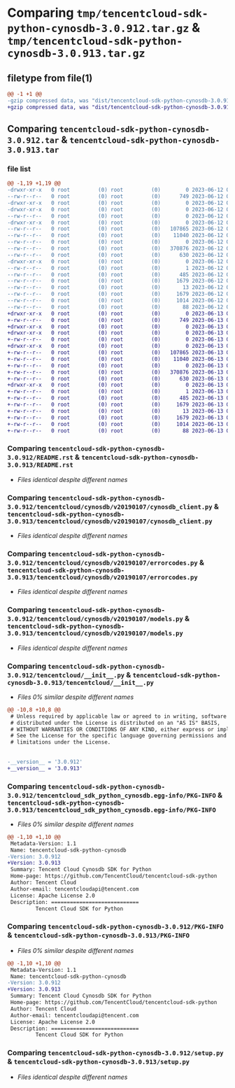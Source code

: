 # Comparing `tmp/tencentcloud-sdk-python-cynosdb-3.0.912.tar.gz` & `tmp/tencentcloud-sdk-python-cynosdb-3.0.913.tar.gz`

## filetype from file(1)

```diff
@@ -1 +1 @@
-gzip compressed data, was "dist/tencentcloud-sdk-python-cynosdb-3.0.912.tar", last modified: Mon Jun 12 03:01:22 2023, max compression
+gzip compressed data, was "dist/tencentcloud-sdk-python-cynosdb-3.0.913.tar", last modified: Tue Jun 13 02:09:08 2023, max compression
```

## Comparing `tencentcloud-sdk-python-cynosdb-3.0.912.tar` & `tencentcloud-sdk-python-cynosdb-3.0.913.tar`

### file list

```diff
@@ -1,19 +1,19 @@
-drwxr-xr-x   0 root         (0) root         (0)        0 2023-06-12 03:01:22.000000 tencentcloud-sdk-python-cynosdb-3.0.912/
--rw-r--r--   0 root         (0) root         (0)      749 2023-06-12 03:01:22.000000 tencentcloud-sdk-python-cynosdb-3.0.912/README.rst
-drwxr-xr-x   0 root         (0) root         (0)        0 2023-06-12 03:01:22.000000 tencentcloud-sdk-python-cynosdb-3.0.912/tencentcloud/
-drwxr-xr-x   0 root         (0) root         (0)        0 2023-06-12 03:01:22.000000 tencentcloud-sdk-python-cynosdb-3.0.912/tencentcloud/cynosdb/
--rw-r--r--   0 root         (0) root         (0)        0 2023-06-12 03:01:22.000000 tencentcloud-sdk-python-cynosdb-3.0.912/tencentcloud/cynosdb/__init__.py
-drwxr-xr-x   0 root         (0) root         (0)        0 2023-06-12 03:01:22.000000 tencentcloud-sdk-python-cynosdb-3.0.912/tencentcloud/cynosdb/v20190107/
--rw-r--r--   0 root         (0) root         (0)   107865 2023-06-12 03:01:22.000000 tencentcloud-sdk-python-cynosdb-3.0.912/tencentcloud/cynosdb/v20190107/cynosdb_client.py
--rw-r--r--   0 root         (0) root         (0)    11040 2023-06-12 03:01:22.000000 tencentcloud-sdk-python-cynosdb-3.0.912/tencentcloud/cynosdb/v20190107/errorcodes.py
--rw-r--r--   0 root         (0) root         (0)        0 2023-06-12 03:01:22.000000 tencentcloud-sdk-python-cynosdb-3.0.912/tencentcloud/cynosdb/v20190107/__init__.py
--rw-r--r--   0 root         (0) root         (0)   370876 2023-06-12 03:01:22.000000 tencentcloud-sdk-python-cynosdb-3.0.912/tencentcloud/cynosdb/v20190107/models.py
--rw-r--r--   0 root         (0) root         (0)      630 2023-06-12 03:01:22.000000 tencentcloud-sdk-python-cynosdb-3.0.912/tencentcloud/__init__.py
-drwxr-xr-x   0 root         (0) root         (0)        0 2023-06-12 03:01:22.000000 tencentcloud-sdk-python-cynosdb-3.0.912/tencentcloud_sdk_python_cynosdb.egg-info/
--rw-r--r--   0 root         (0) root         (0)        1 2023-06-12 03:01:22.000000 tencentcloud-sdk-python-cynosdb-3.0.912/tencentcloud_sdk_python_cynosdb.egg-info/dependency_links.txt
--rw-r--r--   0 root         (0) root         (0)      485 2023-06-12 03:01:22.000000 tencentcloud-sdk-python-cynosdb-3.0.912/tencentcloud_sdk_python_cynosdb.egg-info/SOURCES.txt
--rw-r--r--   0 root         (0) root         (0)     1679 2023-06-12 03:01:22.000000 tencentcloud-sdk-python-cynosdb-3.0.912/tencentcloud_sdk_python_cynosdb.egg-info/PKG-INFO
--rw-r--r--   0 root         (0) root         (0)       13 2023-06-12 03:01:22.000000 tencentcloud-sdk-python-cynosdb-3.0.912/tencentcloud_sdk_python_cynosdb.egg-info/top_level.txt
--rw-r--r--   0 root         (0) root         (0)     1679 2023-06-12 03:01:22.000000 tencentcloud-sdk-python-cynosdb-3.0.912/PKG-INFO
--rw-r--r--   0 root         (0) root         (0)     1014 2023-06-12 03:01:22.000000 tencentcloud-sdk-python-cynosdb-3.0.912/setup.py
--rw-r--r--   0 root         (0) root         (0)       88 2023-06-12 03:01:22.000000 tencentcloud-sdk-python-cynosdb-3.0.912/setup.cfg
+drwxr-xr-x   0 root         (0) root         (0)        0 2023-06-13 02:09:08.000000 tencentcloud-sdk-python-cynosdb-3.0.913/
+-rw-r--r--   0 root         (0) root         (0)      749 2023-06-13 02:09:08.000000 tencentcloud-sdk-python-cynosdb-3.0.913/README.rst
+drwxr-xr-x   0 root         (0) root         (0)        0 2023-06-13 02:09:08.000000 tencentcloud-sdk-python-cynosdb-3.0.913/tencentcloud/
+drwxr-xr-x   0 root         (0) root         (0)        0 2023-06-13 02:09:08.000000 tencentcloud-sdk-python-cynosdb-3.0.913/tencentcloud/cynosdb/
+-rw-r--r--   0 root         (0) root         (0)        0 2023-06-13 02:09:08.000000 tencentcloud-sdk-python-cynosdb-3.0.913/tencentcloud/cynosdb/__init__.py
+drwxr-xr-x   0 root         (0) root         (0)        0 2023-06-13 02:09:08.000000 tencentcloud-sdk-python-cynosdb-3.0.913/tencentcloud/cynosdb/v20190107/
+-rw-r--r--   0 root         (0) root         (0)   107865 2023-06-13 02:09:08.000000 tencentcloud-sdk-python-cynosdb-3.0.913/tencentcloud/cynosdb/v20190107/cynosdb_client.py
+-rw-r--r--   0 root         (0) root         (0)    11040 2023-06-13 02:09:08.000000 tencentcloud-sdk-python-cynosdb-3.0.913/tencentcloud/cynosdb/v20190107/errorcodes.py
+-rw-r--r--   0 root         (0) root         (0)        0 2023-06-13 02:09:08.000000 tencentcloud-sdk-python-cynosdb-3.0.913/tencentcloud/cynosdb/v20190107/__init__.py
+-rw-r--r--   0 root         (0) root         (0)   370876 2023-06-13 02:09:08.000000 tencentcloud-sdk-python-cynosdb-3.0.913/tencentcloud/cynosdb/v20190107/models.py
+-rw-r--r--   0 root         (0) root         (0)      630 2023-06-13 02:09:08.000000 tencentcloud-sdk-python-cynosdb-3.0.913/tencentcloud/__init__.py
+drwxr-xr-x   0 root         (0) root         (0)        0 2023-06-13 02:09:08.000000 tencentcloud-sdk-python-cynosdb-3.0.913/tencentcloud_sdk_python_cynosdb.egg-info/
+-rw-r--r--   0 root         (0) root         (0)        1 2023-06-13 02:09:08.000000 tencentcloud-sdk-python-cynosdb-3.0.913/tencentcloud_sdk_python_cynosdb.egg-info/dependency_links.txt
+-rw-r--r--   0 root         (0) root         (0)      485 2023-06-13 02:09:08.000000 tencentcloud-sdk-python-cynosdb-3.0.913/tencentcloud_sdk_python_cynosdb.egg-info/SOURCES.txt
+-rw-r--r--   0 root         (0) root         (0)     1679 2023-06-13 02:09:08.000000 tencentcloud-sdk-python-cynosdb-3.0.913/tencentcloud_sdk_python_cynosdb.egg-info/PKG-INFO
+-rw-r--r--   0 root         (0) root         (0)       13 2023-06-13 02:09:08.000000 tencentcloud-sdk-python-cynosdb-3.0.913/tencentcloud_sdk_python_cynosdb.egg-info/top_level.txt
+-rw-r--r--   0 root         (0) root         (0)     1679 2023-06-13 02:09:08.000000 tencentcloud-sdk-python-cynosdb-3.0.913/PKG-INFO
+-rw-r--r--   0 root         (0) root         (0)     1014 2023-06-13 02:09:08.000000 tencentcloud-sdk-python-cynosdb-3.0.913/setup.py
+-rw-r--r--   0 root         (0) root         (0)       88 2023-06-13 02:09:08.000000 tencentcloud-sdk-python-cynosdb-3.0.913/setup.cfg
```

### Comparing `tencentcloud-sdk-python-cynosdb-3.0.912/README.rst` & `tencentcloud-sdk-python-cynosdb-3.0.913/README.rst`

 * *Files identical despite different names*

### Comparing `tencentcloud-sdk-python-cynosdb-3.0.912/tencentcloud/cynosdb/v20190107/cynosdb_client.py` & `tencentcloud-sdk-python-cynosdb-3.0.913/tencentcloud/cynosdb/v20190107/cynosdb_client.py`

 * *Files identical despite different names*

### Comparing `tencentcloud-sdk-python-cynosdb-3.0.912/tencentcloud/cynosdb/v20190107/errorcodes.py` & `tencentcloud-sdk-python-cynosdb-3.0.913/tencentcloud/cynosdb/v20190107/errorcodes.py`

 * *Files identical despite different names*

### Comparing `tencentcloud-sdk-python-cynosdb-3.0.912/tencentcloud/cynosdb/v20190107/models.py` & `tencentcloud-sdk-python-cynosdb-3.0.913/tencentcloud/cynosdb/v20190107/models.py`

 * *Files identical despite different names*

### Comparing `tencentcloud-sdk-python-cynosdb-3.0.912/tencentcloud/__init__.py` & `tencentcloud-sdk-python-cynosdb-3.0.913/tencentcloud/__init__.py`

 * *Files 0% similar despite different names*

```diff
@@ -10,8 +10,8 @@
 # Unless required by applicable law or agreed to in writing, software
 # distributed under the License is distributed on an "AS IS" BASIS,
 # WITHOUT WARRANTIES OR CONDITIONS OF ANY KIND, either express or implied.
 # See the License for the specific language governing permissions and
 # limitations under the License.
 
 
-__version__ = '3.0.912'
+__version__ = '3.0.913'
```

### Comparing `tencentcloud-sdk-python-cynosdb-3.0.912/tencentcloud_sdk_python_cynosdb.egg-info/PKG-INFO` & `tencentcloud-sdk-python-cynosdb-3.0.913/tencentcloud_sdk_python_cynosdb.egg-info/PKG-INFO`

 * *Files 0% similar despite different names*

```diff
@@ -1,10 +1,10 @@
 Metadata-Version: 1.1
 Name: tencentcloud-sdk-python-cynosdb
-Version: 3.0.912
+Version: 3.0.913
 Summary: Tencent Cloud Cynosdb SDK for Python
 Home-page: https://github.com/TencentCloud/tencentcloud-sdk-python
 Author: Tencent Cloud
 Author-email: tencentcloudapi@tencent.com
 License: Apache License 2.0
 Description: ============================
         Tencent Cloud SDK for Python
```

### Comparing `tencentcloud-sdk-python-cynosdb-3.0.912/PKG-INFO` & `tencentcloud-sdk-python-cynosdb-3.0.913/PKG-INFO`

 * *Files 0% similar despite different names*

```diff
@@ -1,10 +1,10 @@
 Metadata-Version: 1.1
 Name: tencentcloud-sdk-python-cynosdb
-Version: 3.0.912
+Version: 3.0.913
 Summary: Tencent Cloud Cynosdb SDK for Python
 Home-page: https://github.com/TencentCloud/tencentcloud-sdk-python
 Author: Tencent Cloud
 Author-email: tencentcloudapi@tencent.com
 License: Apache License 2.0
 Description: ============================
         Tencent Cloud SDK for Python
```

### Comparing `tencentcloud-sdk-python-cynosdb-3.0.912/setup.py` & `tencentcloud-sdk-python-cynosdb-3.0.913/setup.py`

 * *Files identical despite different names*

